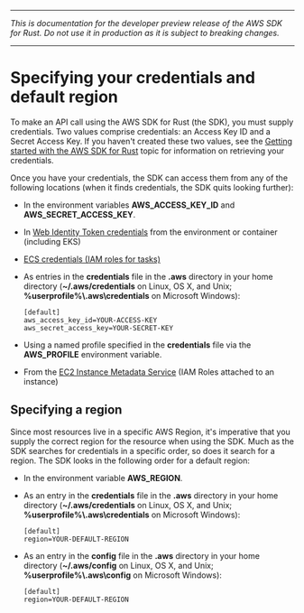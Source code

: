 --------

 *This is documentation for the developer preview release of the AWS SDK for Rust\. Do not use it in production as it is subject to breaking changes\.* 

--------

# Specifying your credentials and default region<a name="credentials"></a>

To make an API call using the AWS SDK for Rust \(the SDK\), you must supply credentials\. Two values comprise credentials: an Access Key ID and a Secret Access Key\. If you haven't created these two values, see the [Getting started with the AWS SDK for Rust](getting-started.md) topic for information on retrieving your credentials\.

Once you have your credentials, the SDK can access them from any of the following locations \(when it finds credentials, the SDK quits looking further\):
+ In the environment variables **AWS\_ACCESS\_KEY\_ID** and **AWS\_SECRET\_ACCESS\_KEY**\.
+ In [Web Identity Token credentials](https://docs.aws.amazon.com/STS/latest/APIReference/API_AssumeRoleWithWebIdentity.html) from the environment or container \(including EKS\)
+  [ECS credentials \(IAM roles for tasks\)](https://docs.aws.amazon.com/AmazonECS/latest/developerguide/task-iam-roles.html) 
+ As entries in the **credentials** file in the **\.aws** directory in your home directory \(**\~/\.aws/credentials** on Linux, OS X, and Unix; **%userprofile%\\\.aws\\credentials** on Microsoft Windows\):

  ```
  [default]
  aws_access_key_id=YOUR-ACCESS-KEY
  aws_secret_access_key=YOUR-SECRET-KEY
  ```
+ Using a named profile specified in the **credentials** file via the **AWS\_PROFILE** environment variable\.
+ From the [EC2 Instance Metadata Service](https://docs.aws.amazon.com/AWSEC2/latest/UserGuide/ec2-instance-metadata.html) \(IAM Roles attached to an instance\)

## Specifying a region<a name="credentials-region"></a>

Since most resources live in a specific AWS Region, it's imperative that you supply the correct region for the resource when using the SDK\. Much as the SDK searches for credentials in a specific order, so does it search for a region\. The SDK looks in the following order for a default region:
+ In the environment variable **AWS\_REGION**\.
+ As an entry in the **credentials** file in the **\.aws** directory in your home directory \(**\~/\.aws/credentials** on Linux, OS X, and Unix; **%userprofile%\\\.aws\\credentials** on Microsoft Windows\):

  ```
  [default]
  region=YOUR-DEFAULT-REGION
  ```
+ As an entry in the **config** file in the **\.aws** directory in your home directory \(**\~/\.aws/config** on Linux, OS X, and Unix; **%userprofile%\\\.aws\\config** on Microsoft Windows\):

  ```
  [default]
  region=YOUR-DEFAULT-REGION
  ```